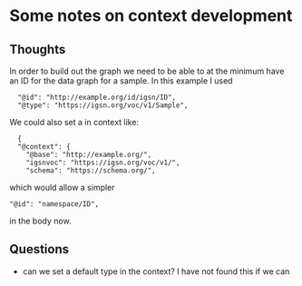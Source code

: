 # Some notes on context development

## Thoughts
In order to build out the graph we need to be able to at the minimum have an ID for the 
data graph for a sample.  In this example I used

```
  "@id": "http://example.org/id/igsn/ID",
  "@type": "https://igsn.org/voc/v1/Sample",
```

We could also set a in context like:
```
  {
  "@context": {
    "@base": "http://example.org/",
    "igsnvoc": "https://igsn.org/voc/v1/",
    "schema": "https://schema.org/",
```

which would allow a simpler

 ``` 
 "@id": "namespace/ID",
 ```
 in the body now.  

 ## Questions

* can we set a default type in the context?   I have not found this if we can